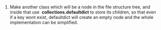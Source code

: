 1) Make another class which will be a node in the file structure tree, and inside that use  **collections.defaultdict** to store its children, so that even if a key wont exist, defaultdict will create an empty node and the whole implementation can be simplified.